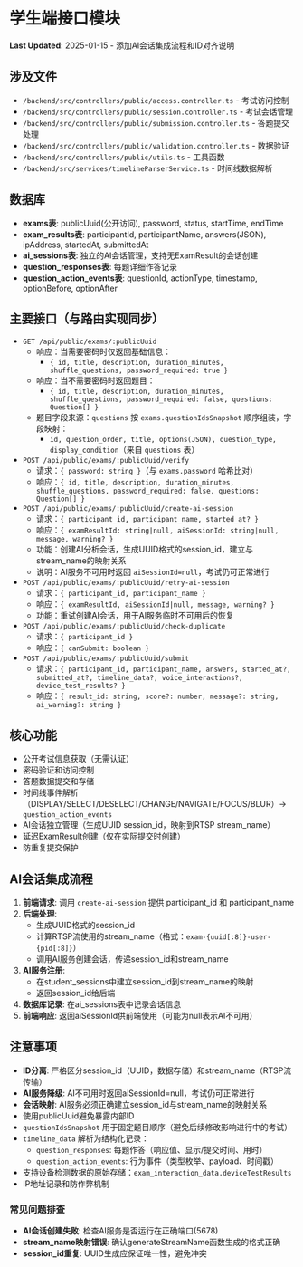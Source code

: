 # 学生端接口模块

**Last Updated**: 2025-01-15 - 添加AI会话集成流程和ID对齐说明

## 涉及文件
- `/backend/src/controllers/public/access.controller.ts` - 考试访问控制
- `/backend/src/controllers/public/session.controller.ts` - 考试会话管理
- `/backend/src/controllers/public/submission.controller.ts` - 答题提交处理
- `/backend/src/controllers/public/validation.controller.ts` - 数据验证
- `/backend/src/controllers/public/utils.ts` - 工具函数
- `/backend/src/services/timelineParserService.ts` - 时间线数据解析

## 数据库
- **exams表**: publicUuid(公开访问), password, status, startTime, endTime
- **exam_results表**: participantId, participantName, answers(JSON), ipAddress, startedAt, submittedAt
- **ai_sessions表**: 独立的AI会话管理，支持无ExamResult的会话创建
- **question_responses表**: 每题详细作答记录
- **question_action_events表**: questionId, actionType, timestamp, optionBefore, optionAfter

## 主要接口（与路由实现同步）
- `GET /api/public/exams/:publicUuid`
  - 响应：当需要密码时仅返回基础信息：
    - `{ id, title, description, duration_minutes, shuffle_questions, password_required: true }`
  - 响应：当不需要密码时返回题目：
    - `{ id, title, description, duration_minutes, shuffle_questions, password_required: false, questions: Question[] }`
  - 题目字段来源：`questions` 按 `exams.questionIdsSnapshot` 顺序组装，字段映射：
    - `id, question_order, title, options(JSON), question_type, display_condition`（来自 `questions` 表）
- `POST /api/public/exams/:publicUuid/verify`
  - 请求：`{ password: string }`（与 `exams.password` 哈希比对）
  - 响应：`{ id, title, description, duration_minutes, shuffle_questions, password_required: false, questions: Question[] }`
- `POST /api/public/exams/:publicUuid/create-ai-session`
  - 请求：`{ participant_id, participant_name, started_at? }`
  - 响应：`{ examResultId: string|null, aiSessionId: string|null, message, warning? }`
  - 功能：创建AI分析会话，生成UUID格式的session_id，建立与stream_name的映射关系
  - 说明：AI服务不可用时返回 `aiSessionId=null`，考试仍可正常进行
- `POST /api/public/exams/:publicUuid/retry-ai-session`
  - 请求：`{ participant_id, participant_name }`
  - 响应：`{ examResultId, aiSessionId|null, message, warning? }`
  - 功能：重试创建AI会话，用于AI服务临时不可用后的恢复
- `POST /api/public/exams/:publicUuid/check-duplicate`
  - 请求：`{ participant_id }`
  - 响应：`{ canSubmit: boolean }`
- `POST /api/public/exams/:publicUuid/submit`
  - 请求：`{ participant_id, participant_name, answers, started_at?, submitted_at?, timeline_data?, voice_interactions?, device_test_results? }`
  - 响应：`{ result_id: string, score?: number, message?: string, ai_warning?: string }`

## 核心功能
- 公开考试信息获取（无需认证）
- 密码验证和访问控制
- 答题数据提交和存储
- 时间线事件解析（DISPLAY/SELECT/DESELECT/CHANGE/NAVIGATE/FOCUS/BLUR）→ `question_action_events`
- AI会话独立管理（生成UUID session_id，映射到RTSP stream_name）
- 延迟ExamResult创建（仅在实际提交时创建）
- 防重复提交保护

## AI会话集成流程
1. **前端请求**: 调用 `create-ai-session` 提供 participant_id 和 participant_name
2. **后端处理**: 
   - 生成UUID格式的session_id
   - 计算RTSP流使用的stream_name（格式：`exam-{uuid[:8]}-user-{pid[:8]}`）
   - 调用AI服务创建会话，传递session_id和stream_name
3. **AI服务注册**: 
   - 在student_sessions中建立session_id到stream_name的映射
   - 返回session_id给后端
4. **数据库记录**: 在ai_sessions表中记录会话信息
5. **前端响应**: 返回aiSessionId供前端使用（可能为null表示AI不可用）

## 注意事项
- **ID分离**: 严格区分session_id（UUID，数据存储）和stream_name（RTSP流传输）
- **AI服务降级**: AI不可用时返回aiSessionId=null，考试仍可正常进行
- **会话映射**: AI服务必须正确建立session_id与stream_name的映射关系
- 使用publicUuid避免暴露内部ID
- `questionIdsSnapshot` 用于固定题目顺序（避免后续修改影响进行中的考试）
- `timeline_data` 解析为结构化记录：
  - `question_responses`: 每题作答（响应值、显示/提交时间、用时）
  - `question_action_events`: 行为事件（类型枚举、payload、时间戳）
- 支持设备检测数据的原始存储：`exam_interaction_data.deviceTestResults`
- IP地址记录和防作弊机制

### 常见问题排查
- **AI会话创建失败**: 检查AI服务是否运行在正确端口(5678)
- **stream_name映射错误**: 确认generateStreamName函数生成的格式正确
- **session_id重复**: UUID生成应保证唯一性，避免冲突
